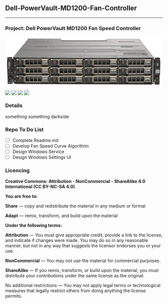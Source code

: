 ## Dell-PowerVault-MD1200-Fan-Controller <img alt="" align="right" src="https://img.shields.io/badge/IDE-Visual%20Studio-informational?style=flat&logo=Visual%20Studio&logoColor=white&color=5C2D91" /> <img alt="" align="right" src="https://img.shields.io/badge/Code-C%20Sharp-success?style=flat&logo=C%20Sharp&logoColor=white&color=239120" />

---

### **Project**: Dell PowerVault MD1200 Fan Speed Controller <img alt="" align="right" src="https://img.shields.io/badge/Status-Prototype%20Phase-informational?style=flat&logoColor=white&color=73398D" />


<!-- Repo Cover Image -->
<p align="center">
<img alt="" align="center" src="https://github.com/CrashOverrideProductions/Dell-PowerVault-MD1200-Fan-Controller/blob/main/Images/md1200.jpg?raw=true" />
</p>

<!-- Repo Stats -->
<img align="center" src="https://img.shields.io/github/commit-activity/m/CrashOverrideProductions/Dell-PowerVault-MD1200-Fan-Controller"> <img align="center" src="https://img.shields.io/github/last-commit/CrashOverrideProductions/Dell-PowerVault-MD1200-Fan-Controller"> <img align="center" src="https://img.shields.io/github/languages/code-size/CrashOverrideProductions/Dell-PowerVault-MD1200-Fan-Controller"> <img align="center" src="https://img.shields.io/github/directory-file-count/CrashOverrideProductions/Dell-PowerVault-MD1200-Fan-Controller">

### Details
something something darkside


<!-- To Do List -->
### Repo To Do List
- [ ] Complete Readme.md
- [ ] Develop Fan Speed Curve Algorithim
- [ ] Design Windows Service
- [ ] Design Windows Settings UI

<!-- Licencing Always at the Bottom -->
### Licencing <img alt="" align="right" src="https://img.shields.io/badge/Licence-CC--BY--NC--SA--4.0-informational?style=flat&logo=Creative%20Commons&logoColor=white&color=EF9421" />

**Creative Commons: Attribution - NonCommercial - ShareAlike 4.0 International (CC BY-NC-SA 4.0)**

**You are free to:**

**Share** — copy and redistribute the material in any medium or format

**Adapt** — remix, transform, and build upon the material


**Under the following terms:**

**Attribution** — You must give appropriate credit, provide a link to the license, and indicate if changes were made. You may do so in any reasonable manner, but not in any way that suggests the licensor endorses you or your use.

**NonCommercial** — You may not use the material for commercial purposes.

**ShareAlike** — If you remix, transform, or build upon the material, you must distribute your contributions under the same license as the original.

No additional restrictions — You may not apply legal terms or technological measures that legally restrict others from doing anything the license permits.
